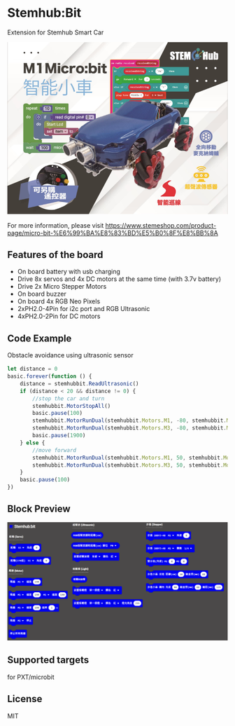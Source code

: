 # Stemhub:Bit

Extension for Stemhub Smart Car

![Stemhub Car](https://github.com/stemhub/pxt-Stemhubbit/blob/master/img/stemhub_car.png)

For more information, please visit https://www.stemeshop.com/product-page/micro-bit-%E6%99%BA%E8%83%BD%E5%B0%8F%E8%BB%8A

## Features of the board

- On board battery with usb charging
- Drive 8x servos and 4x DC motors at the same time (with 3.7v battery)
- Drive 2x Micro Stepper Motors
- On board buzzer
- On board 4x RGB Neo Pixels
- 2xPH2.0-4Pin for i2c port and RGB Ultrasonic
- 4xPH2.0-2Pin for DC motors

## Code Example

Obstacle avoidance using ultrasonic sensor

```JavaScript
let distance = 0
basic.forever(function () {
    distance = stemhubbit.ReadUltrasonic()
    if (distance < 20 && distance != 0) {
        //stop the car and turn
        stemhubbit.MotorStopAll()
        basic.pause(100)
        stemhubbit.MotorRunDual(stemhubbit.Motors.M1, -80, stemhubbit.Motors.M2, 80)
        stemhubbit.MotorRunDual(stemhubbit.Motors.M3, -80, stemhubbit.Motors.M4, 80)
        basic.pause(1900)
    } else {
        //move forward
        stemhubbit.MotorRunDual(stemhubbit.Motors.M1, 50, stemhubbit.Motors.M2, 50)
        stemhubbit.MotorRunDual(stemhubbit.Motors.M3, 50, stemhubbit.Motors.M4, 50)
    }
    basic.pause(100)
})
```

## Block Preview

![block_image](https://github.com/stemhub/pxt-Stemhubbit/blob/master/img/blocks.png)

## Supported targets
for PXT/microbit

## License
MIT
